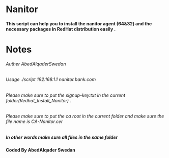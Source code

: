 # Nanitor
#### This script can help you to install the nanitor agent (64&32) and the necessary packages in RedHat distribution easily .
# Notes 
  ###### Auther AbedAlqaderSwedan 
  ###### Usage ./script 192.168.1.1 nanitor.bank.com
  ###### Please make sure to put the signup-key.txt in the current folder(Redhat_Install_Nanitor) . 
  ###### Please make sure to put the ca root in the current folder and make sure the file name is CA-Nanitor.cer
  ##### In other words make sure all files in the same folder 

#### Coded By AbedAlqader Swedan

